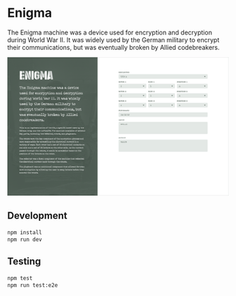 # Enigma

The Enigma machine was a device used for encryption and decryption
during World War II. It was widely used by the German military to
encrypt their communications, but was eventually broken by Allied
codebreakers.

![Screenshot](screenshot.png)

## Development

```
npm install
npm run dev
```

## Testing

```
npm test
npm run test:e2e
```
